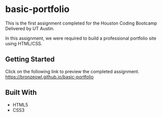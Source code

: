 # basic-portfolio
This is the first assignment completed for the Houston Coding Bootcamp Delivered by UT Austin. 

In this assignment, we were required to build a professional portfolio site using HTML/CSS. 

## Getting Started

Click on the following link to preview the completed assignment.   
  https://bronzeowl.github.io/basic-portfolio

## Built With

* HTML5
* CSS3

